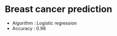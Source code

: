 # Breast cancer prediction
<ul>
  <li>Algorithm : Logistic regression</li>
  <li>Accuracy : 0.98</li>
</ul>

